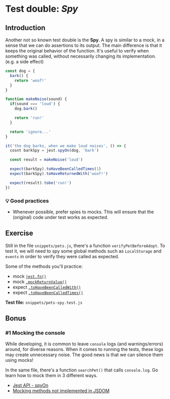 # Test double: _Spy_

## Introduction

Another not so known test double is the **Spy**. A spy is similar to a mock, in a sense that we can do assertions to its output. The main difference is that it keeps the original behavior of the function. It's useful to verify when something was called, without necessarily changing its implementation. (e.g. a side effect)

```js
const dog = {
  bark() {
    return 'woof!'
  }
}

function makeNoise(sound) {
  if(sound === 'loud') {
    dog.bark()

    return 'run!'
  }

  return 'ignore...'
}

it('the dog barks, when we make loud noises', () => {
  cosnt barkSpy = jest.spyOn(dog, 'bark')

  const result = makeNoise('loud')

  expect(barkSpy).toHaveBeenCalledTimes(1)
  expect(barkSpy).toHaveReturnedWith('woof!')

  expect(result).tobe('run!')
})
```

### 💡 Good practices

- Whenever possible, prefer spies to mocks. This will ensure that the (original) code under test works as expected.

## Exercise

Still in the file `snippets/pets.js`,
there's a function `verifyPetBeforeAdopt`. To test it, we will need to spy some global methods such as `LocalStorage` and `events` in order to verify they were called as expected.

Some of the methods you'll practice:

- mock [`jest.fn()`](https://jestjs.io/docs/en/mock-functions#using-a-mock-function)
- mock [`.mockReturnValue()`](https://jestjs.io/docs/en/mock-functions#mock-return-values)
- expect [`.toHaveBeenCalledWith()`](https://jestjs.io/docs/en/expect#tohavebeencalledwitharg1-arg2-)
- expect [`.toHaveBeenCalledTimes()`](https://jestjs.io/docs/en/expect#tohavebeencalledtimesnumber)

**Test file:** `snippets/pets-spy.test.js`

## Bonus

### #1 Mocking the console

While developing, it is common to leave `console` logs (and warnings/errors) around, for diverse reasons. When it comes to running the tests, these logs may create unnecessary noise. The good news is that we can silence them using mocks!

In the same file, there's a function `searchPet()` that calls `console.log`. Go learn how to mock them in 3 different ways.

- [Jest API - spyOn](https://jestjs.io/docs/en/jest-object#jestspyonobject-methodname)
- [Mocking methods not implemented in JSDOM](https://jestjs.io/docs/en/manual-mocks#mocking-methods-which-are-not-implemented-in-jsdom)
